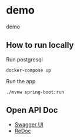 # demo
demo

## How to run locally

Run postgresql

```
docker-compose up
```

Run the app

```
./mvnw spring-boot:run
```

## Open API Doc

* [Swagger UI](https://petstore.swagger.io/?url=https://raw.githubusercontent.com/spring-socks/demo/main/src/main/resources/static/openapi/doc.yml)
* [ReDoc](https://redocly.github.io/redoc/?url=https://raw.githubusercontent.com/spring-socks/demo/main/src/main/resources/static/openapi/doc.yml)